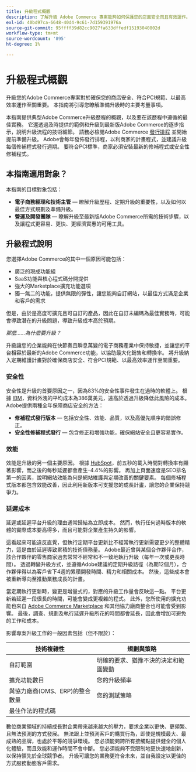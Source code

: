 ```yaml
---
title: 升級程式概觀
description: 了解升級 Adobe Commerce 專案能夠如何保護您的店面安全而且有效運作。
exl-id: 40bd97ca-6648-40d4-9c61-7d159391976a
source-git-commit: 95ffff39d82cc9027fa633dffedf15193040802d
workflow-type: tm+mt
source-wordcount: '895'
ht-degree: 1%

---
```


# 升級程式概觀

升級您的Adobe Commerce專案對於確保您的商店安全、符合PCI規範、以最高效率運作至關重要。 本指南將引導您瞭解準備升級時的主要考量事項。

本指南提供典型Adobe Commerce升級歷程的概觀，以及要在該歷程中遵循的最佳實務。 它還透過及時提供的範例和升級到最新版Adobe Commerce的逐步指示，說明升級流程的技術細節。 請務必檢閱Adobe Commerce [發行排程](../release/schedule.md) 並開始提前準備升級。 Adobe會每年發佈發行排程，以利商家的計畫程式，並建議升級每個修補程式發行週期。 要符合PCI標準，商家必須安裝最新的修補程式或安全性修補程式。

## 本指南適用對象？

本指南的目標對象包括：

- **電子商務經理和技術主管** — 瞭解升級歷程、定期升級的重要性，以及如何以最佳方式規劃及準備升級。
- **營運及開發團隊** — 瞭解升級至最新版Adobe Commerce所需的技術步驟，以及讓程式更容易、更快、更經濟實惠的可用工具。

## 升級程式說明

您選擇Adobe Commerce的其中一個原因可能包括：

- 廣泛的現成功能組
- SaaS功能與核心程式碼分開提供
- 強大的Marketplace擴充功能選項
- 獨一無二的功能，提供無限的彈性，讓您能夠自訂網站，以最佳方式滿足企業和客戶的需求

但是，由於是高度可擴充且可自訂的產品，因此在自訂未編碼為最佳實務時，可能會導致潛在的升級問題，導致升級成本高於預期。

_那麼……為什麼要升級？_

升級讓您的企業能夠在快節奏且瞬息萬變的電子商務產業中保持敏捷，並讓您的平台相容於最新的Adobe Commerce功能，以協助最大化銷售和轉換率。 將升級納入定期維護計畫對於確保商店安全、符合PCI規範、以最高效率運作至關重要。

### 安全性

安全性是升級的首要原因之一，因為83%的安全性事件發生在過時的軟體上。 根據 [IBM](https://www.ibm.com/reports/data-breach)，資料外洩的平均成本為386萬美元，遠高於透過升級降低此風險的成本。 Adobe提供兩種全年保障商店安全的方法：

- **修補程式發行版本** — 包括安全性、效能、品質，以及高優先順序的錯誤修正。
- **安全性修補程式發行** — 包含修正和增強功能，確保網站安全且更容易實作。

### 效能

效能是升級的另一個主要原因。 根據 [HubSpot](https://blog.hubspot.com/marketing/page-load-time-conversion-rates)，前五秒的載入時間對轉換率有顯著影響，而之後的每秒延遲都會產生–4.4%的影響。 再加上頁面速度是SEO排名第一的因素，說明網站效能為何是網站維護與定期改善的關鍵要素。 每個修補程式版本都包含效能改善，因此利用新版本可支援您的成長計畫，讓您的企業保持競爭力。

### 延遲成本

延遲或延遲平台升級的理由通常歸結為立即成本。 然而，執行任何過時版本的軟體的實際成本要高得多，而且可能對企業產生持久的影響。

這看起來可能違反直覺，但執行定期平台更新比不經常執行更新需要更少的整體精力，這是由於延遲導致累積的技術債務量。 Adobe最近曾與某個合作夥伴合作，該合作夥伴的零售商家過去常常不經常和不一致地執行升級（每年一次或更長時間）。 透過轉變升級方式，並遵循Adobe建議的定期升級路徑（為期12個月），合作夥伴得以為客戶省下4週的累積開發時間、精力和相關成本。 然後，這些成本會被重新導向至推動業務成長的計畫。

當定期執行更新時，變更是增量式的，對應的升級工作量會反映這一點。 平台更新若延遲一段很長的時間，可能會變成更複雜的程式。 此外，您所使用的擴充功能也來自 [Adobe Commerce Marketplace](https://marketplace.magento.com/) 和其他協力廠商整合也可能會受到影響。 最後，調查、規劃及執行延遲升級所花的時間都會延長，因此會增加可避免的工作和成本。

影響專案升級工作的一般因素包括（但不限於）：

| 技術複雜性 | 規劃與策略 |
|-----------------------------------------------------------|--------------------------------------------------------------|
| 自訂範圍 | 明確的要求、猶豫不決的決定和範圍變動 |
| 擴充功能數目 | 您的升級頻率 |
| 與協力廠商(OMS、ERP)的整合數量 | 您的測試策略 |
| 最佳作法的程式碼 |                                                              |

數位商業領域的持續成長對企業帶來越來越大的壓力，要求企業以更快、更頻繁、且無法預測的方式發展。 無法跟上並預測客戶的購買行為，即使是規模最大、最成熟的品牌，也處於平等的競爭環境。 您必須能夠跨所有接觸點提供健全的個人化體驗，而且效能和運作時間不會中斷。 您必須能夠不受限制地更快速地創新，以保持領先於全球競爭者。 升級可讓您的業務更符合未來，並自我設定以更佳的方式服務動態客戶需求。
